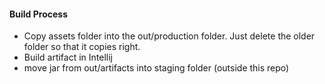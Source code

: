 #### Build Process
* Copy assets folder into the out/production folder. Just delete the older folder so that it copies right.
* Build artifact in Intellij
* move jar from out/artifacts into staging folder (outside this repo)